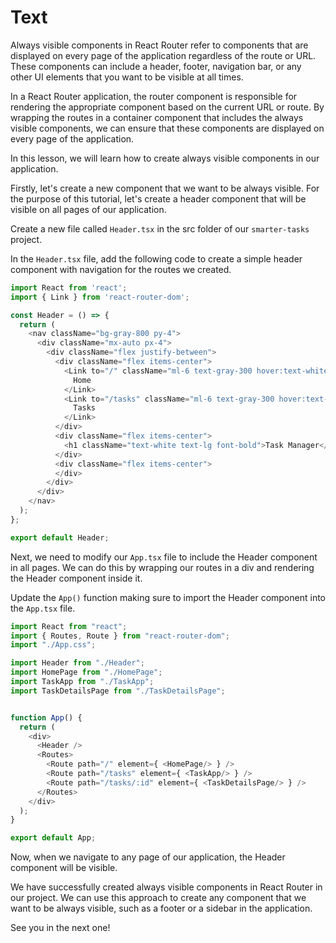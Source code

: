 # Text

Always visible components in React Router refer to components that are displayed on every page of the application regardless of the route or URL. These components can include a header, footer, navigation bar, or any other UI elements that you want to be visible at all times.

In a React Router application, the router component is responsible for rendering the appropriate component based on the current URL or route. By wrapping the routes in a container component that includes the always visible components, we can ensure that these components are displayed on every page of the application.

In this lesson, we will learn how to create always visible components in our application.

Firstly, let's create a new component that we want to be always visible. For the purpose of this tutorial, let's create a header component that will be visible on all pages of our application.

Create a new file called `Header.tsx` in the src folder of our `smarter-tasks` project.

In the `Header.tsx` file, add the following code to create a simple header component with navigation for the routes we created.

```js
import React from 'react';
import { Link } from 'react-router-dom';

const Header = () => {
  return (
    <nav className="bg-gray-800 py-4">
      <div className="mx-auto px-4">
        <div className="flex justify-between">
          <div className="flex items-center">
            <Link to="/" className="ml-6 text-gray-300 hover:text-white">
              Home
            </Link>
            <Link to="/tasks" className="ml-6 text-gray-300 hover:text-white">
              Tasks
            </Link>
          </div>
          <div className="flex items-center">
            <h1 className="text-white text-lg font-bold">Task Manager</h1>
          </div>
          <div className="flex items-center">
          </div>
        </div>
      </div>
    </nav>
  );
};

export default Header;
```

Next, we need to modify our `App.tsx` file to include the Header component in all pages. We can do this by wrapping our routes in a div and rendering the Header component inside it.

Update the `App()` function making sure to import the Header component into the `App.tsx` file.

```js
import React from "react";
import { Routes, Route } from "react-router-dom";
import "./App.css";

import Header from "./Header";
import HomePage from "./HomePage";
import TaskApp from "./TaskApp";
import TaskDetailsPage from "./TaskDetailsPage";


function App() {
  return (
    <div>
      <Header />
      <Routes>
        <Route path="/" element={ <HomePage/> } />
        <Route path="/tasks" element={ <TaskApp/> } />
        <Route path="/tasks/:id" element={ <TaskDetailsPage/> } />
      </Routes>
    </div>
  );
}

export default App;
```

Now, when we navigate to any page of our application, the Header component will be visible.

We have successfully created always visible components in React Router in our project. We can use this approach to create any component that we want to be always visible, such as a footer or a sidebar in the application.

See you in the next one!
